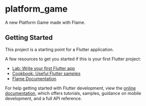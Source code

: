 # platform_game

A new Platform Game made with Flame.

## Getting Started

This project is a starting point for a Flutter application.

A few resources to get you started if this is your first Flutter project:

- [Lab: Write your first Flutter app](https://docs.flutter.dev/get-started/codelab)
- [Cookbook: Useful Flutter samples](https://docs.flutter.dev/cookbook)
- [Flame Documentation](https://docs.flame-engine.org/latest/index.html)

For help getting started with Flutter development, view the
[online documentation](https://docs.flutter.dev/), which offers tutorials,
samples, guidance on mobile development, and a full API reference.
